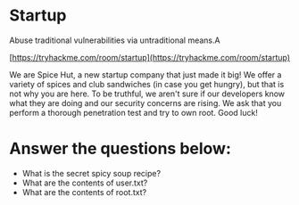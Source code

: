 # Startup
Abuse traditional vulnerabilities via untraditional means.A

[https://tryhackme.com/room/startup](https://tryhackme.com/room/startup)

We are Spice Hut, a new startup company that just made it big! We offer a
variety of spices and club sandwiches (in case you get hungry), but that is
not why you are here. To be truthful, we aren't sure if our developers know
what they are doing and our security concerns are rising. We ask that you
perform a thorough penetration test and try to own root. Good luck!


# Answer the questions below:
- What is the secret spicy soup recipe?
- What are the contents of user.txt?
- What are the contents of root.txt?
